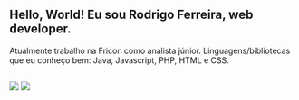 ## Hello, World! Eu sou Rodrigo Ferreira, web developer.
Atualmente trabalho na Fricon como analista júnior. Linguagens/bibliotecas que eu conheço bem: Java, Javascript, PHP, HTML e CSS.

##
  
<div> 
  <a href = "mailto:rfop@cin.ufpe.br"><img src="https://img.shields.io/badge/-Gmail-%23333?style=for-the-badge&logo=gmail&logoColor=white" target="_blank"></a>
  <a href="https://www.linkedin.com/in/rodrigo-ferreira-67345a186/" target="_blank"><img src="https://img.shields.io/badge/-LinkedIn-%230077B5?style=for-the-badge&logo=linkedin&logoColor=white" target="_blank"></a> 
    
</div>
